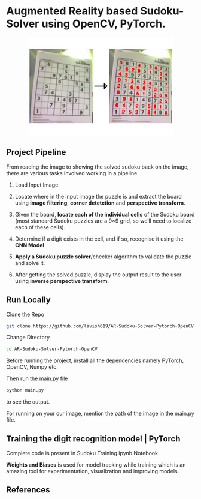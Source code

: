 # Augmented Reality based Sudoku-Solver using OpenCV, PyTorch.

<p align="center">
<img src ="./images/sudoku.png">
</p>

## Project Pipeline
From reading the image to showing the solved sudoku back on the image, there are various tasks involved working in a pipeline.

1. Load Input Image

2. Locate where in the input image the puzzle is and extract the board using **image filtering**, **corner detetction** and **perspective transform**.

3. Given the board, **locate each of the individual cells** of the Sudoku board (most standard Sudoku puzzles are a 9×9 grid, so we’ll need to localize each of these cells).

4. Determine if a digit exists in the cell, and if so, recognise it using the **CNN Model**.

5. **Apply a Sudoku puzzle solver**/checker algorithm to validate the puzzle and solve it.

6. After getting the solved puzzle, display the output result to the user using **inverse perspective transform**.

## Run Locally

Clone the Repo

```bash
git clone https://github.com/lavish619/AR-Sudoku-Solver-Pytorch-OpenCV.git
```
Change Directory
```bash
cd AR-Sudoku-Solver-Pytorch-OpenCV
```
Before running the project, install all the dependencies namely PyTorch, OpenCV, Numpy etc.  

Then run the main.py file
```bash
python main.py 
``` 
to see the output.

For running on your our image, mention the path of the image in the main.py file.

## Training the digit recognition model  | PyTorch  
Complete code is present in Sudoku Training.ipynb Notebook. 

**Weights and Biases** is used for model tracking while training which is an amazing tool for experimentation, visualization and improving models.

## References
